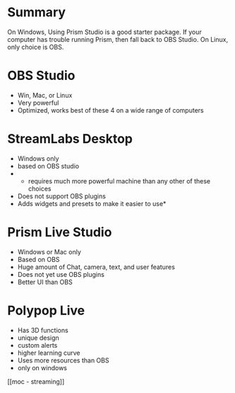 # Summary
On Windows, Using Prism Studio is a good starter package.  If your computer has trouble running Prism, then fall back to OBS Studio.
On Linux, only choice is OBS.
# OBS Studio
* Win, Mac, or Linux
* Very powerful
* Optimized, works best of these 4 on a wide range of computers

# StreamLabs Desktop
* Windows only
* based on OBS studio
* * requires much more powerful machine than any other of these choices
* Does not support OBS plugins
* Adds widgets and presets to make it easier to use*
# Prism Live Studio
* Windows or Mac only
* Based on OBS
* Huge amount of Chat, camera, text, and user features
* Does not yet use OBS plugins
* Better UI than OBS
# Polypop Live
* Has 3D functions
* unique design
* custom alerts
* higher learning curve
* Uses more resources than OBS
* only on windows

[[moc - streaming]]